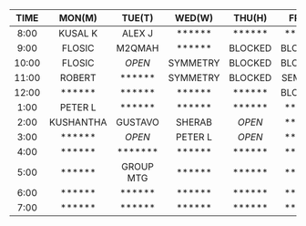 |  TIME | MON(M)  | TUE(T)  | WED(W) | THU(H) | FRI(F) |
| :---: | :-----: | :-----: | :----: | :----: | :----: |
|  8:00 | KUSAL K | ALEX J  | ****** | ****** | ****** | 
|  9:00 | FLOSIC  | M2QMAH  | ****** | BLOCKED| BLOCKED| 
| 10:00 | FLOSIC  | *OPEN*  |SYMMETRY| BLOCKED| BLOCKED| 
| 11:00 | ROBERT  | ******  |SYMMETRY| BLOCKED| SEMINAR| 
| 12:00 | ******  | ******  | ****** | ****** | BLOCKED| 
|  1:00 | PETER L | ******  | ****** | ****** | ****** | 
|  2:00 |KUSHANTHA| GUSTAVO | SHERAB | *OPEN* | ****** | 
|  3:00 | ******  | *OPEN*  | PETER L| *OPEN* | ****** | 
|  4:00 | ******  | ******* | ****** | ****** | ****** | 
|  5:00 | ******  |GROUP MTG| ****** | ****** | ****** | 
|  6:00 | ******  | ******  | ****** | ****** | ****** | 
|  7:00 | ******  | ******  | ****** | ****** | ****** | 
